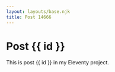 ```yaml
---
layout: layouts/base.njk
title: Post 14666
---
```


# Post {{ id }}

This is post {{ id }} in my Eleventy project.
